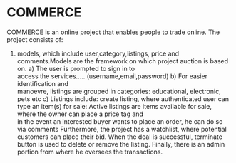 # COMMERCE
 
COMMERCE is  an online project that enables people to trade online. The project consists of:
1. models, which include user,category,listings, price and comments.Models are the framework on which project auction is based on.
               a) The user is prompted to sign in to    
                  access the services..... 
                  (username,email,password)
                b) For easier identification and  
                   manoevre, 
                   listings are grouped in categories: 
                   educational, electronic, pets etc
                c) Listings include: create listing, 
                   where authenticated user  can type 
                   an item(s) for sale: Active listings 
                   are items available for sale, where 
                   the owner can place a price tag and  
                   in the event an interested buyer 
                   wants to place an order, he can do so 
                   via comments
Furthermore, the project has a watchlist, where potential customers can place their bid. When the deal is successful, terminate button is used to delete or remove the listing. Finally, there is an admin portion from where he oversees the transactions.
